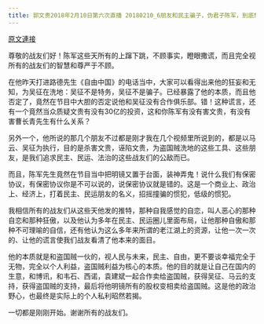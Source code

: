 ```yaml
---
title: 郭文贵2018年2月10日第六次直播 20180210_6朋友和民主骗子，伪君子陈军，到底想干什么？
---
```


[原文連接](https://gnews.org/ThreadView/53484030)

尊敬的战友们好！陈军这些天所有的上蹿下跳，不顾事实，瞪眼撒谎，而且完全视所有的战友们的智慧和尊严于不顾。


在他昨天打进路德先生《自由中国》的电话当中，大家可以看得出来他的狂妄和无知，为吴征在洗地：吴征不是特务，吴征不是骗子。已经暴露了他的本质，而且他否定了，竟然在节目中大胆的否定说他和吴征没有合作俱乐部。错！这种谎言，还有一个竟然当众质疑文贵有没有30亿的投资，这和你陈军有没有害文贵，有没有害曹长青先生有什么关系？


另外一个，他所说的那几个朋友不过都是刚才我在几个视频里所说到的，都是以马云、吴征为执行，目的是杀害文贵，诬陷文贵，为盗国贼洗地的这些工具、这些朋友，是我们追求民主、民运、法治的这些战友们的公敌而已。


而且，陈军先生竟然在节目当中把明镜又置于台面，装神弄鬼！说什么我们有保密协议，有保密协议你是不可以说的，说保密协议就是错的。这是一个商业上、政治上、经济上，打着民主、民运朋友的名义，招摇撞骗的惯犯，低级的惯犯。


我相信所有的战友们从这些天他发的推特，那种自我感觉的自恋，叫人恶心的那种自恋和那种狂傲，以及他认为多年在民主、民运圈儿里面布局，让他那种自傲和那种不可理喻的自信，还有他认为这么多年来所谓的老江湖上的资源，让他一次一次的、让他的谎言使我们战友看清了他本来的面目。


他的本质就是和盗国贼一伙的，视人民与未来，民主、自由，更不要谈幸福完全于无物，完全以个人利益，盗国贼利益为核心的本质。他的目的就是让自己在国内的生意，和博讯，和韦石、西诺，袁建斌一起合作卖给盗国贼，获得吴征、马云的支持，获得盗国贼的支持，最后将他明镜所有的股权变相卖给盗国贼。这是他的政治野心，也最终是实际上的个人私利昭然若揭。


一切都是刚刚开始。谢谢所有的战友们。
